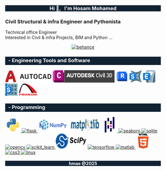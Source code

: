 

<div align='center' style="background:#123; color:#fff">
    <h3> Hi 👋, &nbsp; I'm Hosam Mohamed </h3>
</div>
    <h3> Civil Structural & infra Engineer and Pythonista </h3>


<!--<p align="left"> <img src="https://komarev.com/ghpvc/?username=hmae&label=Profile%20views&color=0e75b6&style=flat" alt="hmae" /> </p> -->
<div>
<p> Technical office Engineer <br> Interested in Civil & infra Projects, BIM and Python ...</p>
</div>

<!--### Personal Website : [http://hmae.rtfd.io/](http://hmae.rtfd.io/) -->

<p align="center">
    <!--a href="https://www.behance.net/hosammae992a">
        <img height=30 src="https://cdn.worldvectorlogo.com/logos/behance-3.svg" alt="behance"/> </a-->
    <a href="https://linkedin.com/in/hosam-mohamed">
        <img height=30 src="https://cdn.worldvectorlogo.com/logos/linkedin-logo-2013-1.svg" alt="behance"/> </a> 
    <!--a href="https://discord.gg/https://discord.gg/VqTPh6599f">
        <img height=30 src="https://cdn.worldvectorlogo.com/logos/discord-logo-color-wordmark-1.svg" alt="behance"/> </a-->
</p>

<!--p align=left>
    <a href="https://github.com/ryo-ma/github-profile-trophy">
    <img src="https://github-profile-trophy.vercel.app/?username=hmae&title=Experience&theme=onedark" alt="hmae" />
    </a>
</p-->

<h3 style='background:#123; color:#fff; padding: 2px 5px 5px 10px'> - Engineering Tools and Software </h3>
<a href="https://www.autodesk.com/" target="_blank">
    <img src="https://raw.githubusercontent.com/hmae/hmae/master/docs/assets/ico/autocad1.png" alt='autocad' width=150px height=40px/></a>
<a href="https://www.autodesk.com/" target="_blank">
    <img src="https://raw.githubusercontent.com/hmae/hmae/master/docs/assets/ico/C3D.png" alt='Civil-3D' width="200" height="40"/></a>
<a href="https://www.autodesk.com/" target="_blank">
    <img src="https://raw.githubusercontent.com/hmae/hmae/master/docs/assets/ico/adskrevit.png" alt='revit' width=40px height=40px/></a>

<a href="https://www.csiamerica.com/" target="_blank">
    <img src="https://raw.githubusercontent.com/hmae/hmae/master/docs/assets/ico/SAP2000-22.png" alt='SAP' height="40" width="40"/></a>
<a href="https://www.csiamerica.com/" target="_blank">
    <img src="https://raw.githubusercontent.com/hmae/hmae/master/docs/assets/ico/ETABS-19.png" alt='ETABS' height="40" width="40"/></a>
<a href="https://www.csiamerica.com/" target="_blank">
    <img src="https://raw.githubusercontent.com/hmae/hmae/master/docs/assets/ico/CSI-SAFE-.png" alt='SAFE' height="40" width="40"/></a>
<a href="https://www.prokon.com/" target="_blank">
    <img src="https://raw.githubusercontent.com/hmae/hmae/master/docs/assets/ico/PROKON-1.png" alt='PROKON' height="40" width="60"/></a>

<h3 style='background:#123; color:#fff; padding: 2px 5px 5px 10px'> - Programming </h3>

<a href="https://www.python.org" target="_blank" rel="noreferrer">
    <img src="https://raw.githubusercontent.com/devicons/devicon/master/icons/python/python-original.svg" alt="python" height="50" width="50"/> </a> 
<a href="https://flask.palletsprojects.com/" target="_blank" rel="noreferrer">
    <img src="https://www.vectorlogo.zone/logos/palletsprojects_flask/palletsprojects_flask-ar21.svg" alt="flask" height="50" width="80"/> </a>
<a href="https://numpy.org/" target="_blank">
    <img src="https://raw.githubusercontent.com/hmae/hmae/master/docs/assets/ico/numpylogo.svg" alt="numpy" width=100px height=50px/></a>
<a href="https://matplotlib.org/" target="_blank">
    <img src="https://raw.githubusercontent.com/hmae/hmae/master/docs/assets/ico/matplotlib.svg" alt='matplotlib' width=100px height=50px/></a>
<a href="https://pandas.pydata.org/" target="_blank" rel="noreferrer">
    <img src="https://raw.githubusercontent.com/devicons/devicon/2ae2a900d2f041da66e950e4d48052658d850630/icons/pandas/pandas-original.svg" alt="pandas" height="50" width="50"/> </a>
<a href="https://seaborn.pydata.org/" target="_blank" rel="noreferrer">
    <img src="https://seaborn.pydata.org/_images/logo-mark-lightbg.svg" alt="seaborn" height="50" width="50"/> </a> 
<a href="https://www.sqlite.org/" target="_blank" rel="noreferrer">
    <img src="https://www.vectorlogo.zone/logos/sqlite/sqlite-icon.svg" alt="sqlite" height="50" width="50"/> </a>
<a href="https://opencv.org/" target="_blank" rel="noreferrer">
    <img src="https://www.vectorlogo.zone/logos/opencv/opencv-icon.svg" alt="opencv" height="50" width="50"/> </a>
<a href="https://scikit-learn.org/" target="_blank" rel="noreferrer">
    <img src="https://upload.wikimedia.org/wikipedia/commons/0/05/Scikit_learn_logo_small.svg" alt="scikit_learn" height="50" width="60"/> </a> 
<a href="https://www.scipy.org/" target="_blank">
    <img src="https://raw.githubusercontent.com/hmae/hmae/master/docs/assets/ico/scipy1.png" alt='scipy' width=100px height=50px/></a>
<a href="https://www.tensorflow.org" target="_blank" rel="noreferrer">
    <img src="https://www.vectorlogo.zone/logos/tensorflow/tensorflow-icon.svg" alt="tensorflow" height="50" width="50"/> </a>

<a href="https://www.mathworks.com/" target="_blank" rel="noreferrer">
    <img src="https://upload.wikimedia.org/wikipedia/commons/2/21/Matlab_Logo.png" alt="matlab" height="50" width="50"/> </a>

<a href="https://www.w3.org/html/" target="_blank" rel="noreferrer">
    <img src="https://raw.githubusercontent.com/devicons/devicon/master/icons/html5/html5-original-wordmark.svg" alt="html5" height="50" width="50"/> </a> 
<a href="https://www.w3schools.com/css/" target="_blank" rel="noreferrer">
    <img src="https://www.vectorlogo.zone/logos/w3_css/w3_css-official.svg" alt="css3" height="50" width="50"/> </a>
<a href="https://www.linux.org/" target="_blank" rel="noreferrer">
    <img src="https://www.vectorlogo.zone/logos/linux/linux-icon.svg" alt="linux" height="50" width="80"/> </a>

<!--p align=left>
    <img src="https://github-readme-stats.vercel.app/api/top-langs?username=hmae&show_icons=true&locale=en&layout=compact" alt="hmae" /></p-->

<h4 align='center' style="background:#123; color:#fff"> hmae @2025 </h4>